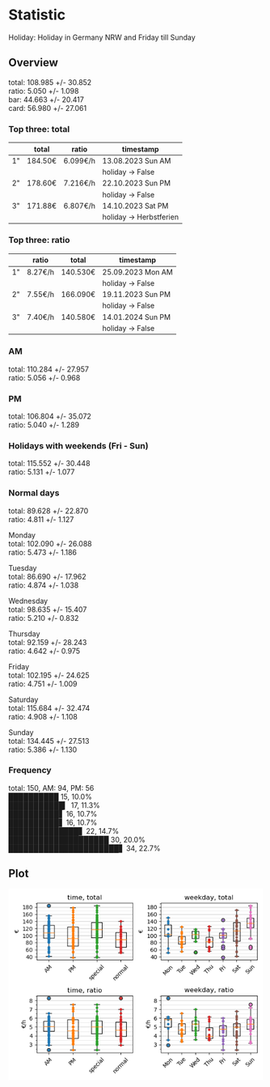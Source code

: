 # Statistic  
Holiday: Holiday in Germany NRW and Friday till Sunday  
## Overview  
total: 108.985 +/- 30.852  
ratio:   5.050 +/-  1.098  
bar:    44.663 +/- 20.417  
card:   56.980 +/- 27.061  
  
  
### Top three: total  
&nbsp;|total|ratio|timestamp
---|---|---|---
1"|184.50€|6.099€/h|13.08.2023 Sun AM
&nbsp;|&nbsp;|&nbsp;|holiday -> False
2"|178.60€|7.216€/h|22.10.2023 Sun PM
&nbsp;|&nbsp;|&nbsp;|holiday -> False
3"|171.88€|6.807€/h|14.10.2023 Sat PM
&nbsp;|&nbsp;|&nbsp;|holiday -> Herbstferien
  
  
### Top three: ratio  
&nbsp;|ratio|total|timestamp
---|---|---|---
1"| 8.27€/h|140.530€|25.09.2023 Mon AM
&nbsp;|&nbsp;|&nbsp;|holiday -> False
2"| 7.55€/h|166.090€|19.11.2023 Sun PM
&nbsp;|&nbsp;|&nbsp;|holiday -> False
3"| 7.40€/h|140.580€|14.01.2024 Sun PM
&nbsp;|&nbsp;|&nbsp;|holiday -> False
  
  
### AM  
total: 110.284 +/- 27.957  
ratio:   5.056 +/-  0.968  
  
### PM  
total: 106.804 +/- 35.072  
ratio:   5.040 +/-  1.289  
  
  
### Holidays with weekends (Fri - Sun)  
total: 115.552 +/- 30.448  
ratio:   5.131 +/-  1.077  
  
### Normal days  
total:  89.628 +/- 22.870  
ratio:   4.811 +/-  1.127  
  
  
Monday  
total: 102.090 +/- 26.088  
ratio:   5.473 +/-  1.186  
  
Tuesday  
total:  86.690 +/- 17.962  
ratio:   4.874 +/-  1.038  
  
Wednesday  
total:  98.635 +/- 15.407  
ratio:   5.210 +/-  0.832  
  
Thursday  
total:  92.159 +/- 28.243  
ratio:   4.642 +/-  0.975  
  
Friday  
total: 102.195 +/- 24.625  
ratio:   4.751 +/-  1.009  
  
Saturday  
total: 115.684 +/- 32.474  
ratio:   4.908 +/-  1.108  
  
Sunday  
total: 134.445 +/- 27.513  
ratio:   5.386 +/-  1.130  
  
  
### Frequency  
total: 150, AM: 94, PM: 56  
██████████ 15, 10.0%  
███████████▎ 17, 11.3%  
██████████▋ 16, 10.7%  
██████████▋ 16, 10.7%  
██████████████▋ 22, 14.7%  
████████████████████ 30, 20.0%  
██████████████████████▋ 34, 22.7%  
  
  
## Plot  
![Image](harvest.png)